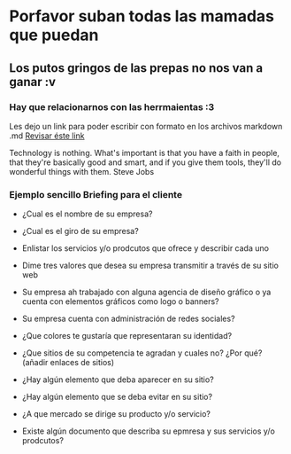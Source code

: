 # Porfavor suban todas las mamadas que puedan
## Los putos gringos de las prepas no nos van a ganar :v
### Hay que relacionarnos con las herrmaientas :3

Les dejo un link para poder escribir con formato en los archivos markdown .md
[Revisar éste link](https://github.com/adam-p/markdown-here/wiki/Markdown-Cheatsheet)  

Technology is nothing. What's important is that you have a faith in people, that they're basically good and smart, and if you give them tools, they'll do wonderful things with them. Steve Jobs



### Ejemplo sencillo Briefing para el cliente



* ¿Cual es el nombre de su empresa?

* ¿Cual es el giro de su empresa?

* Enlistar los servicios y/o prodcutos que ofrece y describir cada uno

* Dime tres valores que desea su empresa transmitir a través de su sitio web

* Su empresa ah trabajado con alguna agencia de diseño gráfico o ya cuenta con elementos gráficos como logo o banners?

* Su empresa cuenta con administración de redes sociales?

* ¿Que colores te gustaría que representaran su identidad?

* ¿Que sitios de su competencia te agradan y cuales no? ¿Por qué? (añadir enlaces de sitios)

* ¿Hay algún elemento que deba aparecer en su sitio?

* ¿Hay algún elemento que se deba evitar en su sitio? 

* ¿A que mercado se dirige su producto y/o servicio?

* Existe algún documento que describa su epmresa y sus servicios y/o prodcutos?